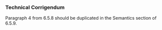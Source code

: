 ### Technical Corrigendum

Paragraph 4 from 6.5.8 should be duplicated in the Semantics section of 6.5.9.
